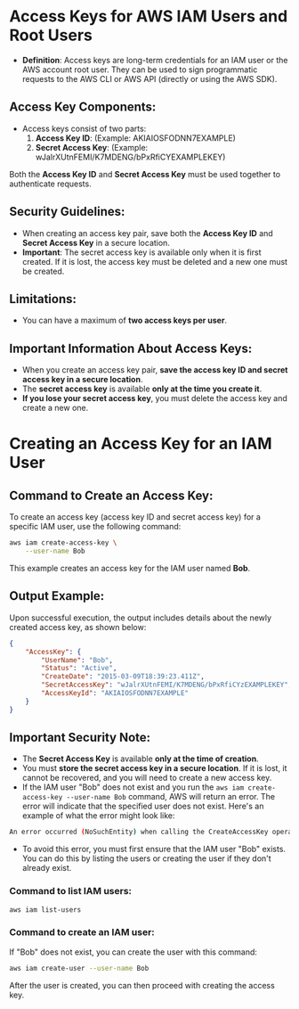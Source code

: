 
# Access Keys for AWS IAM Users and Root Users

- **Definition**: Access keys are long-term credentials for an IAM user or the AWS account root user. They can be used to sign programmatic requests to the AWS CLI or AWS API (directly or using the AWS SDK).

## Access Key Components:
- Access keys consist of two parts:
  1. **Access Key ID**: (Example: AKIAIOSFODNN7EXAMPLE)
  2. **Secret Access Key**: (Example: wJalrXUtnFEMI/K7MDENG/bPxRfiCYEXAMPLEKEY)

Both the **Access Key ID** and **Secret Access Key** must be used together to authenticate requests.

## Security Guidelines:
- When creating an access key pair, save both the **Access Key ID** and **Secret Access Key** in a secure location.
- **Important**: The secret access key is available only when it is first created. If it is lost, the access key must be deleted and a new one must be created.

## Limitations:
- You can have a maximum of **two access keys per user**.


## Important Information About Access Keys:
- When you create an access key pair, **save the access key ID and secret access key in a secure location**.
- The **secret access key** is available **only at the time you create it**.
- **If you lose your secret access key**, you must delete the access key and create a new one.


##



# Creating an Access Key for an IAM User

## Command to Create an Access Key:
To create an access key (access key ID and secret access key) for a specific IAM user, use the following command:

```bash
aws iam create-access-key \
    --user-name Bob
```

This example creates an access key for the IAM user named **Bob**.

## Output Example:
Upon successful execution, the output includes details about the newly created access key, as shown below:

```json
{
    "AccessKey": {
        "UserName": "Bob",
        "Status": "Active",
        "CreateDate": "2015-03-09T18:39:23.411Z",
        "SecretAccessKey": "wJalrXUtnFEMI/K7MDENG/bPxRfiCYzEXAMPLEKEY",
        "AccessKeyId": "AKIAIOSFODNN7EXAMPLE"
    }
}
```

## Important Security Note:
- The **Secret Access Key** is available **only at the time of creation**.
- You must **store the secret access key in a secure location**. If it is lost, it cannot be recovered, and you will need to create a new access key.
- If the IAM user "Bob" does not exist and you run the `aws iam create-access-key --user-name Bob` command, AWS will return an error. The error will indicate that the specified user does not exist. Here's an example of what the error might look like:

```bash
An error occurred (NoSuchEntity) when calling the CreateAccessKey operation: The user with name Bob cannot be found.
```
- To avoid this error, you must first ensure that the IAM user "Bob" exists. You can do this by listing the users or creating the user if they don't already exist.

### Command to list IAM users:
```bash
aws iam list-users
```

### Command to create an IAM user:
If "Bob" does not exist, you can create the user with this command:
```bash
aws iam create-user --user-name Bob
```
After the user is created, you can then proceed with creating the access key.





